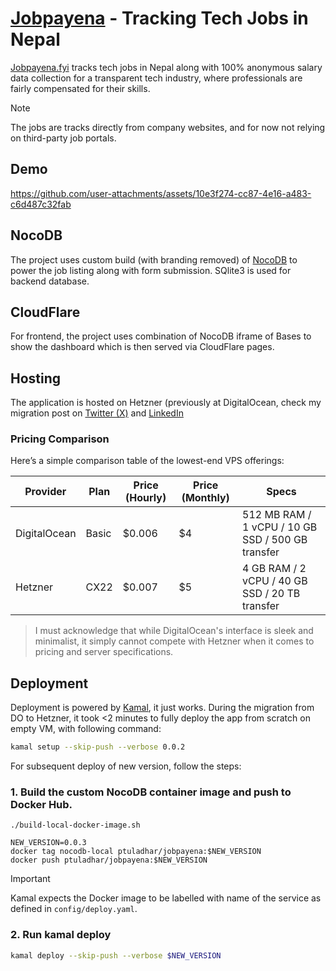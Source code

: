 # [Jobpayena](jobpayena.fyi) - Tracking Tech Jobs in Nepal
[Jobpayena.fyi](jobpayena.fyi) tracks tech jobs in Nepal along with 100% anonymous salary data collection for a transparent tech industry, where professionals are fairly compensated for their skills.

> [!NOTE]
> The jobs are tracks directly from company websites, and for now not relying on third-party job portals.

## Demo
https://github.com/user-attachments/assets/10e3f274-cc87-4e16-a483-c6d487c32fab

## NocoDB

The project uses custom build (with branding removed) of [NocoDB](https://github.com/nocodb/nocodb?tab=readme-ov-file) to power the job listing along with form submission. SQlite3 is used for backend database.

## CloudFlare
For frontend, the project uses combination of NocoDB iframe of Bases to show the dashboard which is then served via CloudFlare pages.

## Hosting

The application is hosted on Hetzner (previously at DigitalOcean, check my migration post on [Twitter (X)](https://x.com/ptuladhar3/status/1841082935635771558?s=61) and [LinkedIn](https://www.linkedin.com/posts/ptuladhar3_kamal-activity-7246852881809633281-B0T8?utm_source=share&utm_medium=member_desktop)

### Pricing Comparison

Here’s a simple comparison table of the lowest-end VPS offerings:

| Provider      | Plan        | Price (Hourly) | Price (Monthly) | Specs                           |
|---------------|-------------|----------------|-----------------|---------------------------------|
| DigitalOcean  | Basic       | $0.006         | $4              | 512 MB RAM / 1 vCPU / 10 GB SSD / 500 GB transfer |
| Hetzner       | CX22       | $0.007         | $5              | 4 GB RAM / 2 vCPU / 40 GB SSD / 20 TB transfer   |

> I must acknowledge that while DigitalOcean's interface is sleek and minimalist, it simply cannot compete with Hetzner when it comes to pricing and server specifications.

## Deployment

Deployment is powered by [Kamal](https://kamal-deploy.org/), it just works. During the migration from DO to Hetzner, it took <2 minutes to fully deploy the app from scratch on empty VM, with following command:

```sh
kamal setup --skip-push --verbose 0.0.2
```

For subsequent deploy of new version, follow the steps:

### 1. Build the custom NocoDB container image and push to Docker Hub.
```
./build-local-docker-image.sh

NEW_VERSION=0.0.3
docker tag nocodb-local ptuladhar/jobpayena:$NEW_VERSION
docker push ptuladhar/jobpayena:$NEW_VERSION
```

>[!IMPORTANT]
> Kamal expects the Docker image to be labelled with name of the service as defined in `config/deploy.yaml`.

### 2. Run kamal deploy
```sh
kamal deploy --skip-push --verbose $NEW_VERSION
```
